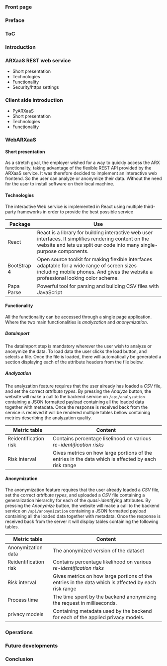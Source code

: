 ### Front page

### Preface

### ToC

### Introduction

### ARXaaS REST web service

- Short presentation
- Technologies
- Functionality
- Security/https settings

### Client side introduction

- PyARXaaS
- Short presentation
- Technologies
- Functionality

### WebARXaaS

#### Short presentation

As a stretch goal, the employer wished for a way to quickly access the ARX functionality, taking advantage of the flexible REST API   provided by the ARXaaS service. It was therefore decided to implement an interactive web frontend. So the user can analyze or anonymize their data. Without the need for the user to install software on their local machine.

#### Technologies

The interactive Web service is implemented in React using multiple third-party frameworks in order to provide the best possible service

| Package     | Use                                                                                                                   |
| ------------| --------------------------------------------------------------------------------------------------------------------- |
| React       | React is a library for building interactive web user interfaces. It simplifies rendering content on the website and lets us split our code into many single-purpose components. |
| BootStrap 4 | Open source toolkit for making flexible interfaces adaptable for a wide range of screen sizes including mobile phones. And gives the website a professional looking color scheme. |
| Papa Parse  | Powerful tool for parsing and building CSV files with JavaScript                                                      |

#### Functionality

All the functionality can be accessed through a single page application.
Where the two main functionalities is *analyzation* and *anonymization*.

##### DataImport

The dataImport step is mandatory wherever the user wish to analyze or anonymize the data.
To load data the user clicks the load button, and selects a file.
Once the file is loaded, there will automatically be generated a section displaying each of the attribute headers from the file below.

##### Analyzation

The analyzation feature requires that the user already has loaded a *CSV* file, and set the correct *attribute types*.
By pressing the *Analyze* button, the website will make a call to the backend service on `/api/analyzation` containing a JSON formatted payload containing all the loaded data together with metadata.
Once the response is received back from the service is received it will be rendered multiple tables bellow containing metrics describing the analyzation quality.

| Metric table          | Content                                                                                             |
| --------------------- | --------------------------------------------------------------------------------------------------- |
| Reidentification risk | Contains percentage likelihood on various *re-identification risks*                                 |
| Risk interval         | Gives metrics on how large portions of the entries in the data which is affected by each risk range |

#### Anonymization
The anonymization feature requires that the user already loaded a *CSV* file, set the correct *attribute types*, and uploaded a *CSV* file containing a generalization hierarchy for each of the *quasi-identifying* attributes.
By pressing the *Anonymize* button, the website will make a call to the backend service on `/api/anonymization` containing a JSON formatted payload containing all the loaded data together with metadata. 
Once the response is received back from the server it will display tables containing the following tables.

| Metric table          | Content                                                                                             |
| --------------------- | --------------------------------------------------------------------------------------------------- |
| Anonymization data    | The anonymized version of the dataset                                                               |
| Reidentification risk | Contains percentage likelihood on various *re-identification risks*                                 |
| Risk interval         | Gives metrics on how large portions of the entries in the data which is affected by each risk range |
| Process time          | The time spent by the backend anonymizing the request in milliseconds.                              |
| privacy models        | Containing metadata used by the backend for each of the applied privacy models.                     |


### Operations

### Future developments

### Conclusion
